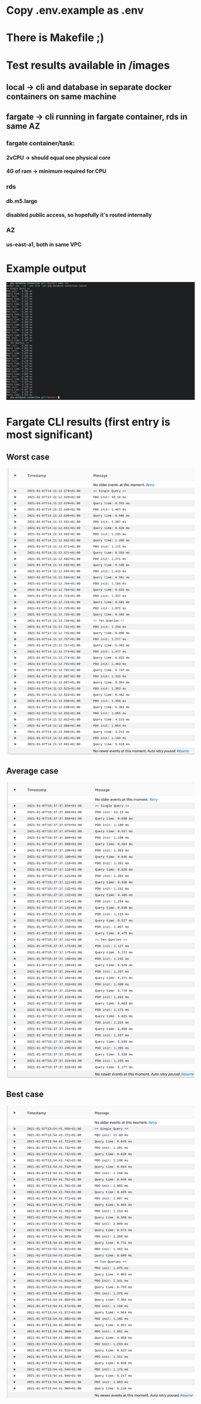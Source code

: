 # Copy .env.example as .env
# There is Makefile ;)
# Test results available in /images
## local -> cli and database in separate docker containers on same machine
## fargate -> cli running in fargate container, rds in same AZ
### fargate container/task:
#### 2vCPU -> should equal one physical core
#### 4G of ram -> minimum required for CPU
### rds
#### db.m5.large
#### disabled public access, so hopefully it's routed internally
### AZ
#### us-east-a1, both in same VPC
# Example output

![Example Output](images/local.png)

# Fargate CLI results (first entry is most significant)
## Worst case
![Worst case](images/fargate_cli_worst_case.png)
## Average case
![Average case](images/fargate_cli_average_case.png)
## Best case
![Best case](images/fargate_cli_best_case.png)